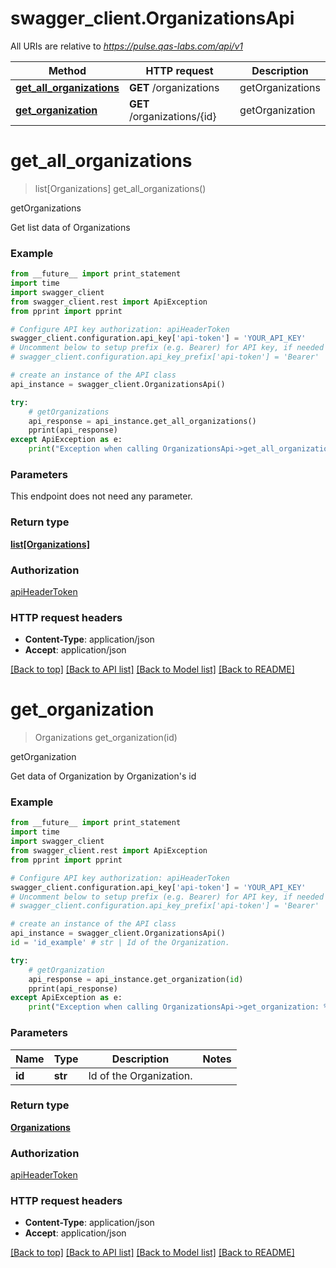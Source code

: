 # swagger_client.OrganizationsApi

All URIs are relative to *https://pulse.qas-labs.com/api/v1*

Method | HTTP request | Description
------------- | ------------- | -------------
[**get_all_organizations**](OrganizationsApi.md#get_all_organizations) | **GET** /organizations | getOrganizations
[**get_organization**](OrganizationsApi.md#get_organization) | **GET** /organizations/{id} | getOrganization


# **get_all_organizations**
> list[Organizations] get_all_organizations()

getOrganizations

Get list data of Organizations

### Example 
```python
from __future__ import print_statement
import time
import swagger_client
from swagger_client.rest import ApiException
from pprint import pprint

# Configure API key authorization: apiHeaderToken
swagger_client.configuration.api_key['api-token'] = 'YOUR_API_KEY'
# Uncomment below to setup prefix (e.g. Bearer) for API key, if needed
# swagger_client.configuration.api_key_prefix['api-token'] = 'Bearer'

# create an instance of the API class
api_instance = swagger_client.OrganizationsApi()

try: 
    # getOrganizations
    api_response = api_instance.get_all_organizations()
    pprint(api_response)
except ApiException as e:
    print("Exception when calling OrganizationsApi->get_all_organizations: %s\n" % e)
```

### Parameters
This endpoint does not need any parameter.

### Return type

[**list[Organizations]**](Organizations.md)

### Authorization

[apiHeaderToken](../README.md#apiHeaderToken)

### HTTP request headers

 - **Content-Type**: application/json
 - **Accept**: application/json

[[Back to top]](#) [[Back to API list]](../README.md#documentation-for-api-endpoints) [[Back to Model list]](../README.md#documentation-for-models) [[Back to README]](../README.md)

# **get_organization**
> Organizations get_organization(id)

getOrganization

Get data of Organization by Organization's id

### Example 
```python
from __future__ import print_statement
import time
import swagger_client
from swagger_client.rest import ApiException
from pprint import pprint

# Configure API key authorization: apiHeaderToken
swagger_client.configuration.api_key['api-token'] = 'YOUR_API_KEY'
# Uncomment below to setup prefix (e.g. Bearer) for API key, if needed
# swagger_client.configuration.api_key_prefix['api-token'] = 'Bearer'

# create an instance of the API class
api_instance = swagger_client.OrganizationsApi()
id = 'id_example' # str | Id of the Organization.

try: 
    # getOrganization
    api_response = api_instance.get_organization(id)
    pprint(api_response)
except ApiException as e:
    print("Exception when calling OrganizationsApi->get_organization: %s\n" % e)
```

### Parameters

Name | Type | Description  | Notes
------------- | ------------- | ------------- | -------------
 **id** | **str**| Id of the Organization. | 

### Return type

[**Organizations**](Organizations.md)

### Authorization

[apiHeaderToken](../README.md#apiHeaderToken)

### HTTP request headers

 - **Content-Type**: application/json
 - **Accept**: application/json

[[Back to top]](#) [[Back to API list]](../README.md#documentation-for-api-endpoints) [[Back to Model list]](../README.md#documentation-for-models) [[Back to README]](../README.md)


